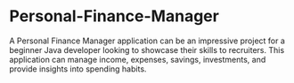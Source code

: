 # Personal-Finance-Manager
A Personal Finance Manager application can be an impressive project for a beginner Java developer looking to showcase their skills to recruiters. This application can manage income, expenses, savings, investments, and provide insights into spending habits. 
